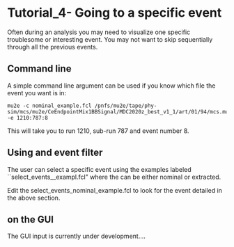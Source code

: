 # Tutorial_4- Going to a specific event

Often during an analysis you may need to visualize one specific troublesome or interesting event. You may not want to skip sequentially through all the previous events.

## Command line

A simple command line argument can be used if you know which file the event you want is in:

```
mu2e -c nominal_example.fcl /pnfs/mu2e/tape/phy-sim/mcs/mu2e/CeEndpointMix1BBSignal/MDC2020z_best_v1_1/art/01/94/mcs.mu2e.CeEndpointMix1BBSignal.MDC2020z_best_v1_1.001210_00000787.art -e 1210:787:8
```

This will take you to run 1210, sub-run 787 and event number 8.

## Using and event filter

The user can select a specific event using the examples labeled ``select_events_<config>_exampl.fcl" where the <config> can be either nominal or extracted.

Edit the select_events_nominal_example.fcl to look for the event detailed in the above section.

## on the GUI

The GUI input is currently under development....
